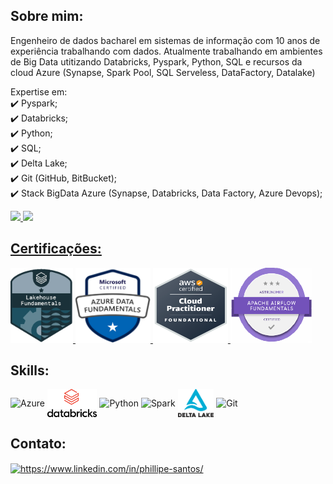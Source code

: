 ## **Sobre mim:**
Engenheiro de dados bacharel em sistemas de informação com 10 anos de experiência trabalhando com dados.
Atualmente trabalhando em ambientes de Big Data utitizando Databricks, Pyspark, Python, SQL e recursos da cloud Azure (Synapse, Spark Pool, SQL Serveless, DataFactory, Datalake)

Expertise em: </br>
✔️ Pyspark; </br>
✔️ Databricks;</br>
✔️ Python;</br>
✔️ SQL;</br>
✔️ Delta Lake;</br>
✔️ Git (GitHub, BitBucket);</br>
✔️ Stack BigData Azure (Synapse, Databricks, Data Factory, Azure Devops);</br>

<div align="left">
  <a href="https://github.com/phillipefs">
  <img height="150em" src="https://github-readme-stats-sigma-five.vercel.app/api?username=phillipefs&show_icons=true&theme=tokyonight&include_all_commits=true&count_private=true"/>
  <img height="150em" src="https://github-readme-stats-sigma-five.vercel.app/api/top-langs/?username=phillipefs&layout=compact&langs_count=7&theme=tokyonight"/>
</div>
  
## Certificações:

<div aling="center">
  <a href="https://www.credly.com/badges/ddc37f53-4882-41c7-bc79-d0489f2e18f1">
    <img src="attachment/databricks lakehouse.PNG" height="120" width="100">
  </a>
  <a href="https://www.credly.com/badges/ddc37f53-4882-41c7-bc79-d0489f2e18f1">
    <img src="attachment/DataFundaments.PNG" height="120" width="120">
  </a>
  <a href="https://www.credly.com/badges/89067af9-d488-40e0-bdd4-a4630bea34d6">
    <img src="attachment/AWS.PNG" height="120" width="120">
  </a>
  <a href="https://www.credly.com/badges/bcc31338-96d1-4b7d-ab28-5e3500ba055f">
    <img src="attachment/Airflow.PNG" height="120" width="130">
  </a>
</div>
  
## Skills:
<div style="display: inline_block">
  <img align="center" alt="Azure" height="100" src="https://cdn.jsdelivr.net/gh/devicons/devicon/icons/azure/azure-original-wordmark.svg" />
  <img align="center" alt="Databricks" height="45" src="attachment/databricks-logo.png">
  <img align="center" alt="Python" height="60" src="https://cdn.jsdelivr.net/gh/devicons/devicon/icons/python/python-original-wordmark.svg">
  <img align="center" alt="Spark" height="45" src="https://upload.wikimedia.org/wikipedia/commons/thumb/f/f3/Apache_Spark_logo.svg/1200px-Apache_Spark_logo.svg.png">
  <img align="center" alt="Delta Lake" height="45" src="attachment/delta-lake.png">
  <img align="center" alt="Git" height="45" src="https://www.vectorlogo.zone/logos/git-scm/git-scm-ar21.svg">
</div>
 
## **Contato:**
  
<p align="left">
<a href="https://www.linkedin.com/in/phillipe-santos/" target="blank"><img align="center" src="https://www.vectorlogo.zone/logos/linkedin/linkedin-tile.svg" alt="https://www.linkedin.com/in/phillipe-santos/" height="45"/></a>
</p>
